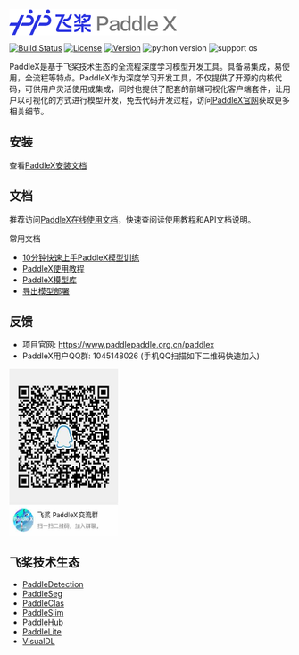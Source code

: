<img src="./paddlex.png" width = "300" height = "47" alt="PaddleX" align=center />

[![Build Status](https://travis-ci.org/PaddlePaddle/PaddleX.svg?branch=release/v1.6)](https://travis-ci.org/PaddlePaddle/PaddleX)
[![License](https://img.shields.io/badge/license-Apache%202-red.svg)](LICENSE)
[![Version](https://img.shields.io/github/release/PaddlePaddle/PaddleX.svg)](https://github.com/PaddlePaddle/PaddleX/releases)
![python version](https://img.shields.io/badge/python-3.6+-orange.svg)
![support os](https://img.shields.io/badge/os-linux%2C%20win%2C%20mac-yellow.svg)

PaddleX是基于飞桨技术生态的全流程深度学习模型开发工具。具备易集成，易使用，全流程等特点。PaddleX作为深度学习开发工具，不仅提供了开源的内核代码，可供用户灵活使用或集成，同时也提供了配套的前端可视化客户端套件，让用户以可视化的方式进行模型开发，免去代码开发过程，访问[PaddleX官网](https://www.paddlepaddle.org.cn/paddlex/download)获取更多相关细节。
## 安装
查看[PaddleX安装文档](docs/install.md)

## 文档
推荐访问[PaddleX在线使用文档](https://paddlex.readthedocs.io/zh_CN/latest/index.html)，快速查阅读使用教程和API文档说明。

常用文档
- [10分钟快速上手PaddleX模型训练](docs/quick_start.md)
- [PaddleX使用教程](docs/tutorials)
- [PaddleX模型库](docs/model_zoo.md)
- [导出模型部署](docs/deploy.md)


## 反馈

- 项目官网: https://www.paddlepaddle.org.cn/paddlex
- PaddleX用户QQ群: 1045148026 (手机QQ扫描如下二维码快速加入)  
<img src="./QQGroup.jpeg" width="195" height="300" alt="QQGroup" align=center />


## 飞桨技术生态

- [PaddleDetection](https://github.com/PaddlePaddle/PaddleDetection)
- [PaddleSeg](https://github.com/PaddlePaddle/PaddleSeg)
- [PaddleClas](https://github.com/PaddlePaddle/PaddleClas)
- [PaddleSlim](https://github.com/PaddlePaddle/PaddleSlim)
- [PaddleHub](https://github.com/PaddlePaddle/PaddleHub)
- [PaddleLite](https://github.com/PaddlePaddle/Paddle-Lite)
- [VisualDL](https://github.com/PaddlePaddle/VisualDL)
